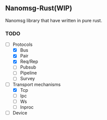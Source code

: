 ## Nanomsg-Rust(WIP)
Nanomsg library that have written in pure rust.

### TODO
 - [ ] Protocols
   - [x] Bus
   - [x] Pair
   - [x] Req/Rep
   - [ ] Pubsub
   - [ ] Pipeline
   - [ ] Survey

 - [ ] Transport mechanisms
   - [x] Tcp
   - [ ] Ipc
   - [ ] Ws
   - [ ] Inproc

 - [ ] Device
